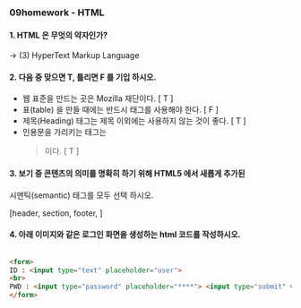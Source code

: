 ### 09homework - HTML

#### 1. HTML 은 무엇의 약자인가? 

-> (3) HyperText Markup Language



#### 2. 다음 중 맞으면 T, 틀리면 F 를 기입 하시오.

-  웹 표준을 만드는 곳은 Mozilla 재단이다. [ T ]
-  표(table) 을 만들 때에는 반드시 <th> 태그를 사용해야 한다. [ F ]
-  제목(Heading) 태그는 제목 이외에는 사용하지 않는 것이 좋다. [ T ]
-  인용문을 가리키는 태그는 <blockquote> 이다. [ T ]



#### 3. 보기 중 콘텐츠의 의미를 명확히 하기 위해 HTML5 에서 새롭게 추가된
시맨틱(semantic) 태그를 모두 선택 하시오.

[header, section, footer, ]



#### 4. 아래 이미지와 같은 로그인 화면을 생성하는 html 코드를 작성하시오.

```html

<form>
ID : <input type="text" placeholder="user">
<br>
PWD : <input type="password" placeholder="****"> <input type="submit" value=" 로그인">
</form>

```

